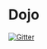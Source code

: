 # Dojo

[![Gitter](https://badges.gitter.im/DojoMeli/Lobby.svg)](https://gitter.im/DojoMeli/Lobby?utm_source=badge&utm_medium=badge&utm_campaign=pr-badge&utm_content=badge)
